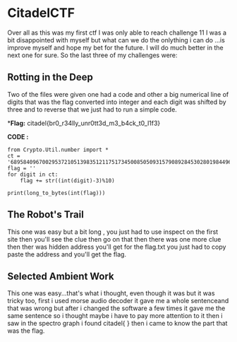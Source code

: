 # CitadelCTF
Over all as this was my first ctf I was only able to reach challenge 11 I was a bit disappointed with myself but what can we do the onlything i can do ...is improve myself and hope my bet for the future. I will do much better in the next one for sure.
So the last three of my challenges were:
## Rotting in the Deep
Two of the files were given one had a code and other a big numerical line of digits that was the flag converted into integer and each digit was shifted by three and to reverse that we just had to run a simple code.

***Flag:** citadel{br0_r34lly_unr0tt3d_m3_b4ck_t0_l1f3}

**CODE :**
```
from Crypto.Util.number import *
ct = '6895840967002953721051398351211751734500850509315790892845302801984496338433523326225010635779036738800318'
flag = ''
for digit in ct:
    flag += str((int(digit)-3)%10)

print(long_to_bytes(int(flag)))
```

## The Robot's Trail
This one was easy but a bit long , you just had to use inspect on the first site then you'll see  the clue then go on that then there was one more clue then ther was hidden address you'll get for the flag.txt you just had to copy paste the address and you'll get the flag.

## Selected Ambient Work
This one was easy...that's what i thought, even though it was but it was tricky too, first i used morse audio decoder it gave me a whole sentenceand that was wrong but after i changed the software a few times it gave me the same sentence so i thought maybe i have to pay more attention to it then i saw in the spectro graph i found citadel{     } then i came to know the part that was the flag.
